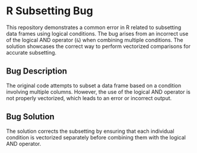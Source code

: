 # R Subsetting Bug
This repository demonstrates a common error in R related to subsetting data frames using logical conditions. The bug arises from an incorrect use of the logical AND operator (`&`) when combining multiple conditions. The solution showcases the correct way to perform vectorized comparisons for accurate subsetting.

## Bug Description
The original code attempts to subset a data frame based on a condition involving multiple columns. However, the use of the logical AND operator is not properly vectorized, which leads to an error or incorrect output.

## Bug Solution
The solution corrects the subsetting by ensuring that each individual condition is vectorized separately before combining them with the logical AND operator.